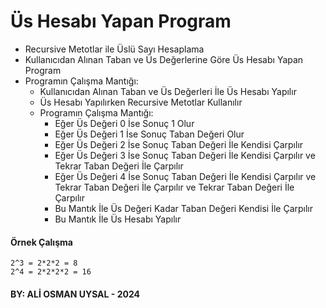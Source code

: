 # Üs Hesabı Yapan Program
- Recursive Metotlar ile Üslü Sayı Hesaplama
- Kullanıcıdan Alınan Taban ve Üs Değerlerine Göre Üs Hesabı Yapan Program
- Programın Çalışma Mantığı: 
  - Kullanıcıdan Alınan Taban ve Üs Değerleri İle Üs Hesabı Yapılır
  - Üs Hesabı Yapılırken Recursive Metotlar Kullanılır
  - Programın Çalışma Mantığı: 
    - Eğer Üs Değeri 0 İse Sonuç 1 Olur
    - Eğer Üs Değeri 1 İse Sonuç Taban Değeri Olur
    - Eğer Üs Değeri 2 İse Sonuç Taban Değeri İle Kendisi Çarpılır
    - Eğer Üs Değeri 3 İse Sonuç Taban Değeri İle Kendisi Çarpılır ve Tekrar Taban Değeri İle Çarpılır
    - Eğer Üs Değeri 4 İse Sonuç Taban Değeri İle Kendisi Çarpılır ve Tekrar Taban Değeri İle Çarpılır ve Tekrar Taban Değeri İle Çarpılır
    - Bu Mantık İle Üs Değeri Kadar Taban Değeri Kendisi İle Çarpılır
    - Bu Mantık İle Üs Hesabı Yapılır
#### Örnek Çalışma
```
2^3 = 2*2*2 = 8
2^4 = 2*2*2*2 = 16
```
#### BY: ALİ OSMAN UYSAL - 2024